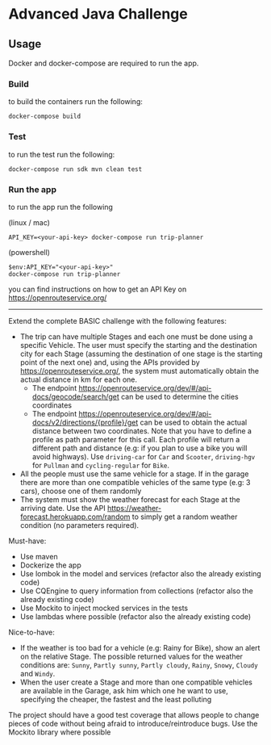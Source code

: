 # Advanced Java Challenge

## Usage

Docker and docker-compose are required to run the app.

### Build

to build the containers run the following:
```
docker-compose build
```

### Test
to run the test run the following:
```
docker-compose run sdk mvn clean test
```

### Run the app

to run the app run the following

(linux / mac)
```
API_KEY=<your-api-key> docker-compose run trip-planner
```
(powershell)
```
$env:API_KEY="<your-api-key>"
docker-compose run trip-planner
```
you can find instructions on how to get an API Key on  https://openrouteservice.org/

---
Extend the complete BASIC challenge with the following features:

- The trip can have multiple Stages and each one must be done using a specific Vehicle. The user must specify the starting and the destination city for each Stage (assuming the destination of one stage is the starting point of the next one) and,
  using the APIs provided by https://openrouteservice.org/, the system must automatically obtain the actual distance in km for each one.
  - The endpoint https://openrouteservice.org/dev/#/api-docs/geocode/search/get can be used to determine the cities coordinates
  - The endpoint https://openrouteservice.org/dev/#/api-docs/v2/directions/{profile}/get can be used to obtain the actual distance between two coordinates. Note that you have to define a profile as path parameter for this call. Each profile will return a different path and distance (e.g: if you plan to use a bike you will avoid highways). Use `driving-car` for `Car` and `Scooter`, `driving-hgv` for `Pullman` and `cycling-regular` for `Bike`.
- All the people must use the same vehicle for a stage. If in the garage there are more than one compatible vehicles of the same type (e.g: 3 cars), choose one of them randomly
- The system must show the weather forecast for each Stage at the arriving date. Use the API https://weather-forecast.herokuapp.com/random to simply get a random weather condition (no parameters required).

Must-have:
- Use maven
- Dockerize the app
- Use lombok in the model and services (refactor also the already existing code)
- Use CQEngine to query information from collections (refactor also the already existing code)
- Use Mockito to inject mocked services in the tests
- Use lambdas where possible (refactor also the already existing code)

Nice-to-have:
- If the weather is too bad for a vehicle (e.g: Rainy for Bike), show an alert on the relative Stage. The possible returned values for the weather conditions are: `Sunny`, `Partly sunny`, `Partly cloudy`, `Rainy`, `Snowy`, `Cloudy` and `Windy`.
- When the user create a Stage and more than one compatible vehicles are available in the Garage, ask him which one he want to use, specifying the cheaper, the fastest and the least polluting

The project should have a good test coverage that allows people to change pieces of code without being afraid to introduce/reintroduce bugs. Use the Mockito library where possible